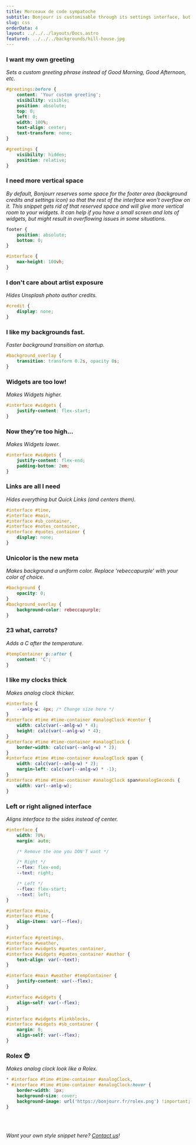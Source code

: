 ```yaml
---
title: Morceaux de code sympatoche
subtitle: Bonjourr is customisable through its settings interface, but there are many more things you can do! Copy and paste those style snippets in their dedicated section of the settings to unlock some new possibilities.
slug: css
orderData: 4
layout: ../../../layouts/Docs.astro
featured: ../../../backgrounds/hill-house.jpg
---
```


### I want my own greeting

_Sets a custom greeting phrase instead of Good Morning, Good Afternoon, etc._

```css
#greetings:before {
	content: 'Your custom greeting';
	visibility: visible;
	position: absolute;
	top: 0;
	left: 0;
	width: 100%;
	text-align: center;
	text-transform: none;
}

#greetings {
	visibility: hidden;
	position: relative;
}
```

### I need more vertical space

_By default, Bonjourr reserves some space for the footer area (background credits and settings icon) so that the rest of the interface won't overflow on it. This snippet gets rid of that reserved space and will give more vertical room to your widgets. It can help if you have a small screen and lots of widgets, but might result in overflowing issues in some situations._

```css
footer {
	position: absolute;
	bottom: 0;
}

#interface {
	max-height: 100vh;
}
```

### I don't care about artist exposure

_Hides Unsplash photo author credits._

```css
#credit {
	display: none;
}
```

### I like my backgrounds fast.

_Faster background transition on startup._

```css
#background_overlay {
	transition: transform 0.2s, opacity 0s;
}
```

### Widgets are too low!

_Makes Widgets higher._

```css
#interface #widgets {
	justify-content: flex-start;
}
```

### Now they're too high...

_Makes Widgets lower._

```css
#interface #widgets {
	justify-content: flex-end;
	padding-bottom: 2em;
}
```

### Links are all I need

_Hides everything but Quick Links (and centers them)._

```css
#interface #time,
#interface #main,
#interface #sb_container,
#interface #notes_container,
#interface #quotes_container {
	display: none;
}
```

### Unicolor is the new meta

_Makes background a uniform color. Replace 'rebeccapurple' with your color of choice._

```css
#background {
	opacity: 0;
}
#background_overlay {
	background-color: rebeccapurple;
}
```

### 23 what, carrots?

_Adds a C after the temperature._

```css
#tempContainer p::after {
	content: 'C';
}
```

### I like my clocks thick

_Makes analog clock thicker._

```css
#interface {
	--anlg-w: 4px; /* Change size here */
}
#interface #time #time-container #analogClock #center {
	width: calc(var(--anlg-w) * 4);
	height: calc(var(--anlg-w) * 4);
}
#interface #time #time-container #analogClock {
	border-width: calc(var(--anlg-w) * 2);
}
#interface #time #time-container #analogClock span {
	width: calc(var(--anlg-w) * 2);
	margin-left: calc(var(--anlg-w) * -1);
}
#interface #time #time-container #analogClock span#analogSeconds {
	width: var(--anlg-w);
}
```

### Left or right aligned interface

_Aligns interface to the sides instead of center._

```css
#interface {
	width: 70%;
	margin: auto;

	/* Remove the one you DON'T want */

	/* Right */
	--flex: flex-end;
	--text: right;

	/* Left */
	--flex: flex-start;
	--text: left;
}

#interface #main,
#interface #time {
	align-items: var(--flex);
}

#interface #greetings,
#interface #weather,
#interface #widgets #quotes_container,
#interface #widgets #quotes_container #author {
	text-align: var(--text);
}

#interface #main #weather #tempContainer {
	justify-content: var(--flex);
}

#interface #widgets {
	align-self: var(--flex);
}

#interface #widgets #linkblocks,
#interface #widgets #sb_container {
	margin: 0;
	align-self: var(--flex);
}
```

### Rolex 😎

_Makes analog clock look like a Rolex._

```css
* #interface #time #time-container #analogClock,
* #interface #time #time-container #analogClock:hover {
	border-width: 1px;
	background-size: cover;
	background-image: url('https://bonjourr.fr/rolex.png') !important;
}
```

<br><br>

_Want your own style snippet here? [Contact us](/#further)!_
